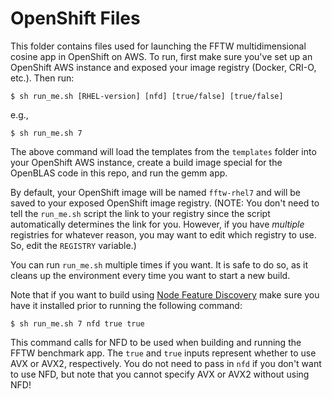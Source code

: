 # OpenShift Files

This folder contains files used for launching the FFTW multidimensional cosine app in OpenShift on AWS. To run, first make sure you've set up an OpenShift AWS instance and exposed your image registry (Docker, CRI-O, etc.). Then run:

```
$ sh run_me.sh [RHEL-version] [nfd] [true/false] [true/false]
```

e.g.,

```
$ sh run_me.sh 7
```

The above command will load the templates from the `templates` folder into your OpenShift AWS instance, create a build image special for the OpenBLAS code in this repo, and run the gemm app.

By default, your OpenShift image will be named `fftw-rhel7` and will be saved to your exposed OpenShift image registry. (NOTE: You don't need to tell the `run_me.sh` script the link to your registry since the script automatically determines the link for you. However, if you have *multiple* registries for whatever reason, you may want to edit which registry to use. So, edit the `REGISTRY` variable.)

You can run `run_me.sh` multiple times if you want. It is safe to do so, as it cleans up the environment every time you want to start a new build.

Note that if you want to build using [Node Feature Discovery](https://github.com/kubernetes-sigs/node-feature-discovery/) make sure you have it installed prior to running the following command:

```
$ sh run_me.sh 7 nfd true true
```

This command calls for NFD to be used when building and running the FFTW benchmark app. The `true` and `true` inputs represent whether to use AVX or AVX2, respectively. You do not need to pass in `nfd` if you don't want to use NFD, but note that you cannot specify AVX or AVX2 without using NFD!
